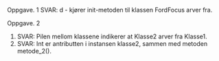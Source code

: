 Oppgave. 1
  SVAR: d - kjører init-metoden til klassen FordFocus arver fra.


Oppgave. 2
  1. SVAR: Pilen mellom klassene indikerer at Klasse2 arver fra Klasse1.
  2. SVAR: Int er antributten i instansen klasse2, sammen med metoden metode_2().


